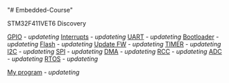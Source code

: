 "# Embedded-Course" 

STM32F411VET6 Discovery

[GPIO]()  - _updateting_
[Interrupts]() - _updateting_
[UART]() - _updateting_
[Bootloader]() - _updateting_
[Flash]() - _updateting_
[Update FW]() - _updateting_
[TIMER]() - _updateting_
[I2C]() - _updateting_
[SPI]() - _updateting_
[DMA]() - _updateting_
[RCC](https://github.com/DomainJin/Embedded-Course/blob/main/STM32course/Core/Src/myRCC.c) - _updateting_
[ADC]() - _updateting_
[RTOS]() - _updateting_

[My program](https://github.com/DomainJin/Embedded-Course/blob/main/STM32course/Core/Src/main.c) - _updateting_


